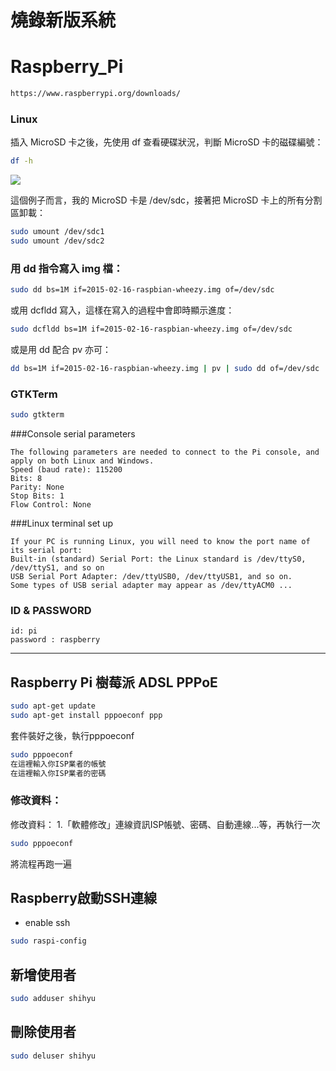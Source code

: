 # 燒錄新版系統

# Raspberry_Pi


```sh
https://www.raspberrypi.org/downloads/
```

### Linux
插入 MicroSD 卡之後，先使用 df 查看硬碟狀況，判斷 MicroSD 卡的磁碟編號：

```sh
df -h
```

![](./images/df-output-1.png)

這個例子而言，我的 MicroSD 卡是 /dev/sdc，接著把 MicroSD 卡上的所有分割區卸載：

```sh
sudo umount /dev/sdc1
sudo umount /dev/sdc2
```

### 用 dd 指令寫入 img 檔：
```sh
sudo dd bs=1M if=2015-02-16-raspbian-wheezy.img of=/dev/sdc
```
或用 dcfldd 寫入，這樣在寫入的過程中會即時顯示進度：

```sh
sudo dcfldd bs=1M if=2015-02-16-raspbian-wheezy.img of=/dev/sdc
```
或是用 dd 配合 pv 亦可：
```sh
dd bs=1M if=2015-02-16-raspbian-wheezy.img | pv | sudo dd of=/dev/sdc
```


### GTKTerm
```sh
sudo gtkterm
```


###Console serial parameters
```
The following parameters are needed to connect to the Pi console, and apply on both Linux and Windows.
Speed (baud rate): 115200
Bits: 8
Parity: None
Stop Bits: 1
Flow Control: None
```
###Linux terminal set up
```
If your PC is running Linux, you will need to know the port name of its serial port:
Built-in (standard) Serial Port: the Linux standard is /dev/ttyS0, /dev/ttyS1, and so on
USB Serial Port Adapter: /dev/ttyUSB0, /dev/ttyUSB1, and so on.
Some types of USB serial adapter may appear as /dev/ttyACM0 ...
```
### ID & PASSWORD
```
id: pi
password : raspberry
```

---

## Raspberry Pi 樹莓派 ADSL PPPoE

```sh
sudo apt-get update
sudo apt-get install pppoeconf ppp
```

套件裝好之後，執行pppoeconf

```sh
sudo pppoeconf
在這裡輸入你ISP業者的帳號
在這裡輸入你ISP業者的密碼
```

### 修改資料：

修改資料：
1.「軟體修改」連線資訊ISP帳號、密碼、自動連線...等，再執行一次

```sh
sudo pppoeconf
```
將流程再跑一遍



## Raspberry啟動SSH連線

- enable ssh

```sh
sudo raspi-config 
```

## 新增使用者

```sh
sudo adduser shihyu
```

## 刪除使用者

```sh
sudo deluser shihyu
```

